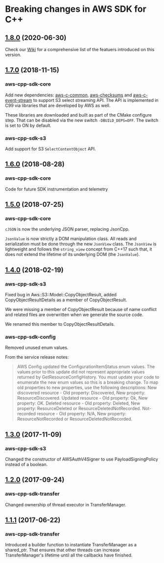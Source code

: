 # Breaking changes in AWS SDK for C++

## [1.8.0](https://github.com/aws/aws-sdk-cpp/tree/1.8.0) (2020-06-30)
Check our [Wiki](https://github.com/aws/aws-sdk-cpp/wiki/What’s-New-in-AWS-SDK-for-CPP-Version-1.8) for a comprehensive list of the featuers introduced on this version.

## [1.7.0](https://github.com/aws/aws-sdk-cpp/tree/1.7.0) (2018-11-15)

### aws-cpp-sdk-core
Add new dependencies: [aws-c-common](https://github.com/awslabs/aws-c-common), [aws-checksums](https://github.com/awslabs/aws-checksums) and [aws-c-event-stream](https://github.com/awslabs/aws-c-event-stream) to support S3 select streaming API. The API is implemented in C99 via libraries that are developed by AWS as well.

These libraries are downloaded and built as part of the CMake configure step. That can be disabled via the new switch `-DBUILD_DEPS=OFF`. The switch is set to ON by default.

### aws-cpp-sdk-s3
Add support for S3 `SelectContentObject` API.

## [1.6.0](https://github.com/aws/aws-sdk-cpp/tree/1.6.0) (2018-08-28)

### aws-cpp-sdk-core

Code for future SDK instrumentation and telemetry

## [1.5.0](https://github.com/aws/aws-sdk-cpp/tree/1.5.0) (2018-07-25)

### aws-cpp-sdk-core

`cJSON` is now the underlying JSON parser, replacing JsonCpp.

`JsonValue` is now strictly a DOM manipulation class. All reads and serialization must be done through the new
`JsonView` class. The `JsonView` is lightweight and follows the `string_view` concept from C++17 such that, it does not
extend the lifetime of its underlying DOM (the `JsonValue`).

## [1.4.0](https://github.com/aws/aws-sdk-cpp/tree/1.4.0) (2018-02-19)

### aws-cpp-sdk-s3

Fixed bug in Aws::S3::Model::CopyObjectResult, added CopyObjectResultDetails as a member of CopyObjectResult.

We were missing a member of CopyObjectResult because of name conflict and related files are overwritten when we generate the source code.

We renamed this member to CopyObjectResultDetails.

### aws-cpp-sdk-config

Removed unused enum values.

From the service release notes:
> AWS Config updated the ConfigurationItemStatus enum values. The values prior to this update did not represent appropriate values returned by GetResourceConfigHistory. You must update your code to enumerate the new enum values so this is a breaking change. To map old properties to new properties, use the following descriptions: New discovered resource - Old property: Discovered, New property: ResourceDiscovered. Updated resource - Old property: Ok, New property: OK. Deleted resource - Old property: Deleted, New property: ResourceDeleted or ResourceDeletedNotRecorded. Not-recorded resource - Old property: N/A, New property: ResourceNotRecorded or ResourceDeletedNotRecorded.


## [1.3.0](https://github.com/aws/aws-sdk-cpp/tree/1.3.0) (2017-11-09)

### aws-cpp-sdk-s3

Changed the constructor of AWSAuthV4Signer to use PayloadSigningPolicy instead of a boolean.


## [1.2.0](https://github.com/aws/aws-sdk-cpp/tree/1.2.0) (2017-09-24)

### aws-cpp-sdk-transfer

Changed ownership of thread executor in TransferManager.


## [1.1.1](https://github.com/aws/aws-sdk-cpp/tree/1.1.1) (2017-06-22)

### aws-cpp-sdk-transfer

Introduced a builder function to instantiate TransferManager
as a shared_ptr. That ensures that other threads can increase
TransferManager's lifetime until all the callbacks have finished.
